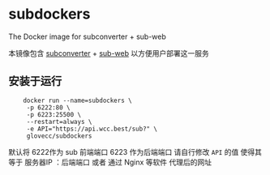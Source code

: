 # subdockers

The Docker image for subconverter +  sub-web

本镜像包含 [subconverter](https://github.com/tindy2013/subconverter) +  [sub-web](https://github.com/CareyWang/sub-web) 以方便用户部署这一服务

## 安装于运行

```shell
    docker run --name=subdockers \
     -p 6222:80 \
     -p 6223:25500 \
     --restart=always \
     -e API="https://api.wcc.best/sub?" \
     glovecc/subdockers
```

默认将 6222作为 sub 前端端口 6223 作为后端端口 请自行修改 ``API`` 的值 使得其等于 服务器IP ：后端端口 或者 通过 Nginx 等软件 代理后的网址
